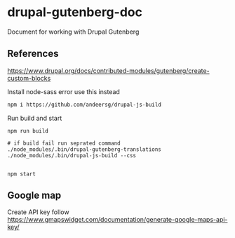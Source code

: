 # drupal-gutenberg-doc
Document for working with Drupal Gutenberg

## References

https://www.drupal.org/docs/contributed-modules/gutenberg/create-custom-blocks

Install node-sass error use this instead 

```bash
npm i https://github.com/andeersg/drupal-js-build
```

Run build and start

```
npm run build

# if build fail run seprated command
./node_modules/.bin/drupal-gutenberg-translations
./node_modules/.bin/drupal-js-build --css


npm start
```

## Google map

Create API key follow https://www.gmapswidget.com/documentation/generate-google-maps-api-key/


